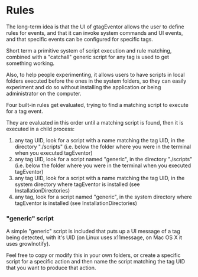 # Rules #

The long-term idea is that the UI of gtagEventor allows the user to define rules for events, and that it can invoke system commands and UI events, and that specific events can be configured for specific tags.

Short term a primitive system of script execution and rule matching, combined with a "catchall" generic script for any tag is used to get something working.

Also, to help people experimenting, it allows users to have scripts in local folders executed before the ones in the system folders, so they can easily experiment and do so without installing the application or being administrator on the computer.

Four built-in rules get evaluated, trying to find a matching script to execute for a tag event.

They are evaluated in this order until a matching script is found, then it is executed in a child process:

  1. any tag UID, look for a script with a name matching the tag UID, in the directory "./scripts" (i.e. below the folder where you were in the terminal when you executed tagEventor)
  1. any tag UID, look for a script named "generic", in the directory "./scripts" (i.e. below the folder where you were in the terminal when you executed tagEventor)
  1. any tag UID, look for a script with a name matching the tag UID, in the system directory where tagEventor is installed (see InstallationDirectories)
  1. any tag, look for a script named "generic", in the system directory where tagEventor is installed (see InstallationDirectories)

### "generic" script ###
A simple "generic" script is included that puts up a UI message of a tag being detected, with it's UID (on Linux uses x11message, on Mac OS X it uses growlnotify).

Feel free to copy or modify this in your own folders, or create a specific script for a specific action and then name the script matching the tag UID that you want to produce that action.